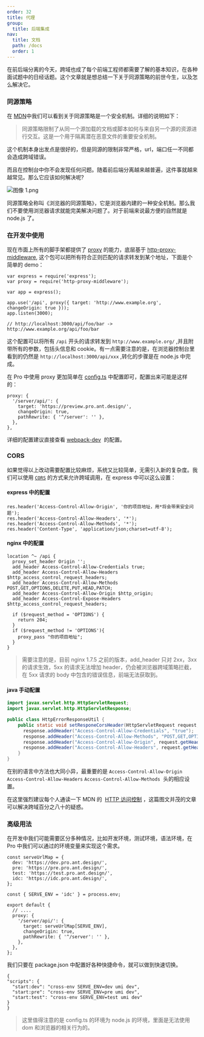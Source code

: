 ```yaml
---
order: 32
title: 代理
group:
  title: 后端集成
nav:
  title: 文档
  path: /docs
  order: 1
---
```


在前后端分离的今天，跨域也成了每个前端工程师都需要了解的基本知识，在各种面试题中的日经话题。这个文章就是想总结一下关于同源策略的前世今生，以及怎么解决它。

### 同源策略

在 [MDN](https://developer.mozilla.org/zh-CN/docs/Web/Security/Same-origin_policy)中我们可以看到关于同源策略是一个安全机制。详细的说明如下：

> 同源策略限制了从同一个源加载的文档或脚本如何与来自另一个源的资源进行交互。这是一个用于隔离潜在恶意文件的重要安全机制。

这个机制本身出发点是很好的，但是同源的限制非常严格，url，端口任一不同都会造成跨域错误。

而且在控制台中你不会发现任何问题。随着前后端分离越来越普遍，这件事就越来越常见。那么它应该如何解决呢?

![图像 1.png](https://gw.alipayobjects.com/zos/antfincdn/NIALgXw4QG/1574263212481-55d42245-f348-4f55-8508-4475f7e1f05d.png)

同源策略全称叫《浏览器的同源策略》，它是浏览器内建的一种安全机制。那么我们不要使用浏览器请求就能完美解决问题了。对于前端来说最方便的自然就是 node.js 了。

### 在开发中使用

现在市面上所有的脚手架都提供了 [proxy](https://webpack.js.org/configuration/dev-server/#devserverproxy) 的能力，底层基于 [http-proxy-middleware](https://github.com/chimurai/http-proxy-middleware), 这个包可以把所有符合正则匹配的请求转发到某个地址，下面是个简单的 demo：

```tsx | pure
var express = require('express');
var proxy = require('http-proxy-middleware');

var app = express();

app.use('/api', proxy({ target: 'http://www.example.org', changeOrigin: true }));
app.listen(3000);

// http://localhost:3000/api/foo/bar -> http://www.example.org/api/foo/bar
```

这个配置可以将所有 `/api`  开头的请求转发到 `http://www.example.org/` ,并且附带所有的参数，包括头信息和 cookie。有一点需要注意的是，在浏览器控制台里看到的仍然是   `http://localhost:3000/api/xxx` ,转化的步骤是在 node.js 中完成。

在 Pro 中使用 proxy 更加简单在 [config.ts](https://github.com/ant-design/ant-design-pro/blob/4c6a11eedad8baee97022ee452cedc76f097421a/config/config.ts#L185)  中配置即可，配置出来可能是这样的：

```tsx | pure
proxy: {
  '/server/api/': {
    target: 'https://preview.pro.ant.design/',
    changeOrigin: true,
    pathRewrite: { '^/server': '' },
  },
},
```

详细的配置建议直接查看 [webpack-dev](https://webpack.js.org/configuration/dev-server/#devserverproxy)  的配置。

### CORS

如果觉得以上改动需要配置比较麻烦，系统又比较简单，无需引入新的复杂度。我们可以使用 [`CORS`](https://developer.mozilla.org/zh-CN/docs/Web/HTTP/Access_control_CORS) 的方式来允许跨域调用，在 express 中可以这么设置：

#### express 中的配置

```tsx | pure
res.header('Access-Control-Allow-Origin', '你的项目地址，用*将会带来安全问题');
res.header('Access-Control-Allow-Headers', '*');
res.header('Access-Control-Allow-Methods', '*');
res.header('Content-Type', 'application/json;charset=utf-8');
```

#### nginx 中的配置

```nginx
location ^~ /api {
  proxy_set_header Origin '';
  add_header Access-Control-Allow-Credentials true;
  add_header Access-Control-Allow-Headers $http_access_control_request_headers;
  add_header Access-Control-Allow-Methods POST,GET,OPTIONS,DELETE,PUT,HEAD,PATCH;
  add_header Access-Control-Allow-Origin $http_origin;
  add_header Access-Control-Expose-Headers $http_access_control_request_headers;

  if ($request_method = 'OPTIONS') {
    return 204;
  }
  if ($request_method != 'OPTIONS'){
    proxy_pass "你的项目地址";
  }
}
```

> 需要注意的是，目前 nginx 1.7.5 之前的版本，add_header 只对 2xx，3xx 的请求生效，5xx 的请求无法增加 header，仍会被浏览器跨域策略拦截，在 5xx 请求的 body 中包含的错误信息，前端无法获取到。

#### java 手动配置

```java
import javax.servlet.http.HttpServletRequest;
import javax.servlet.http.HttpServletResponse;

public class HttpErrorResponseUtil {
    public static void setResponeCorsHeader(HttpServletRequest request, HttpServletResponse response) {
      response.addHeader("Access-Control-Allow-Credentials", "true");
      response.addHeader("Access-Control-Allow-Methods", "POST,GET,OPTIONS,DELETE,PUT,HEAD,PATCH");
      response.addHeader("Access-Control-Allow-Origin", request.getHeader("Origin"));
      response.addHeader("Access-Control-Allow-Headers", request.getHeader("Access-Control-Request-Headers"));
    }
}
```

在别的语言中方法也大同小异，最重要的是 `Access-Control-Allow-Origin`  `Access-Control-Allow-Headers` `Access-Control-Allow-Methods`  头的相应设置。

在这里强烈建议每个人通读一下 MDN 的  [HTTP 访问控制](https://developer.mozilla.org/zh-CN/docs/Web/HTTP/Access_control_CORS) ，这篇图文并茂的文章可以解决跨域百分之八十的疑惑。

### 高级用法

在开发中我们可能需要区分多种情况，比如开发环境，测试环境，语法环境，在 Pro 中我们可以通过的环境变量来实现这个需求。

```tsx | pure
const serveUrlMap = {
  dev: 'https://dev.pro.ant.design/',
  pre: 'https://pre.pro.ant.design/',
  test: 'https://test.pro.ant.design/',
  idc: 'https://idc.pro.ant.design/',
};

const { SERVE_ENV = 'idc' } = process.env;

export default {
  // ....
  proxy: {
    '/server/api/': {
      target: serveUrlMap[SERVE_ENV],
      changeOrigin: true,
      pathRewrite: { '^/server': '' },
    },
  },
};
```

我们只要在 package.json 中配置好各种快捷命令，就可以做到快速切换。

```tsx | pure
{
"scripts": {
  "start:dev": "cross-env SERVE_ENV=dev umi dev",
  "start:pre": "cross-env SERVE_ENV=pre umi dev",
  "start:test": "cross-env SERVE_ENV=test umi dev"
}
}
```

> 这里值得注意的是 config.ts 的环境为 node.js 的环境，里面是无法使用 dom 和浏览器的相关行为的。

